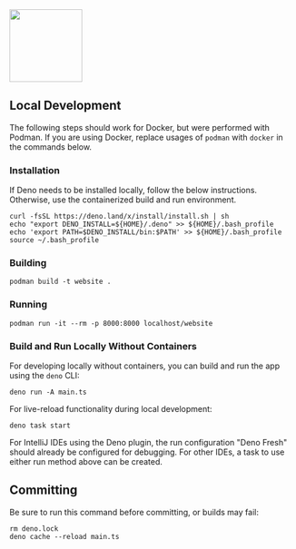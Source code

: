 <img src="/logo.svg" width="128px" height="128px" />

## Local Development

The following steps should work for Docker, but were performed with Podman.
If you are using Docker, replace usages of `podman` with `docker` in the commands below.

### Installation

If Deno needs to be installed locally, follow the below instructions.
Otherwise, use the containerized build and run environment.

```shell
curl -fsSL https://deno.land/x/install/install.sh | sh
echo "export DENO_INSTALL=${HOME}/.deno" >> ${HOME}/.bash_profile
echo 'export PATH=$DENO_INSTALL/bin:$PATH' >> ${HOME}/.bash_profile
source ~/.bash_profile
```

### Building

```shell
podman build -t website .
```

### Running

```shell
podman run -it --rm -p 8000:8000 localhost/website
```

### Build and Run Locally Without Containers

For developing locally without containers, you can build and run the app using the `deno` CLI:

```shell
deno run -A main.ts 
```

For live-reload functionality during local development:

```shell
deno task start
```

For IntelliJ IDEs using the Deno plugin, the run configuration "Deno Fresh" should already be configured for debugging.
For other IDEs, a task to use either run method above can be created.

## Committing

Be sure to run this command before committing, or builds may fail:

```shell
rm deno.lock
deno cache --reload main.ts
```

